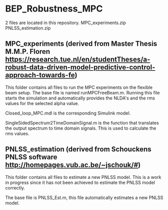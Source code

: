 # BEP_Robustness_MPC

2 files are located in this repository.
MPC_experiments.zip
PNLSS_estimation.zip

## MPC_experiments (derived from Master Thesis M.M.P. Floren https://research.tue.nl/en/studentTheses/a-robust-data-driven-model-predictive-control-approach-towards-fe)

This folder contains all files to run the MPC experiments on the flexible beam setup.
The base file is named runMPCFreeBeam.m. Running this file starts the simulation and 
automatically provides the NLDA's and the rms values for the selected alpha value. 

Closed_loop_MPC.mdl is the corresponding Simulink model. 

SingleSidedSpectrum2TimeDomainSignal.m is the function that translates the output spectrum
to time domain signals. 
This is used to calculate the rms values. 

## PNLSS_estimation (derived from Schouckens PNLSS software http://homepages.vub.ac.be/~jschouk/#)

This folder contains all files to estimate a new PNLSS model. This is a work in progress since
it has not been achieved to estimate the PNLSS model correctly.

The base file is PNLSS_Est.m, this file automatically estimates a new PNLSS model.
